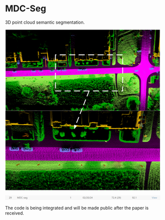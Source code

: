 # MDC-Seg
3D point cloud semantic segmentation.

![image](https://github.com/OYgreat-river/MDC-Seg/blob/main/pictures/github3.png)

![image](https://github.com/OYgreat-river/MDC-Seg/blob/main/pictures/GitHub2.png)

The code is being integrated and will be made public after the paper is received.
